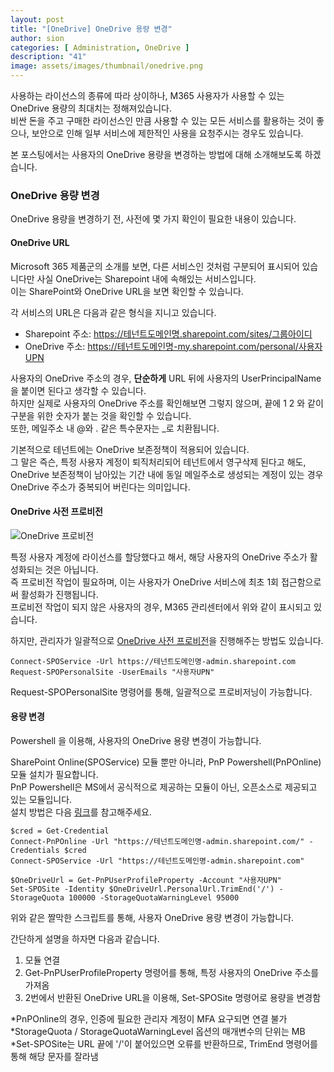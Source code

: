 ```yaml
---
layout: post
title: "[OneDrive] OneDrive 용량 변경"
author: sion
categories: [ Administration, OneDrive ]
description: "41"
image: assets/images/thumbnail/onedrive.png
---
```


사용하는 라이선스의 종류에 따라 상이하나, M365 사용자가 사용할 수 있는 OneDrive 용량의 최대치는 정해져있습니다.  
비싼 돈을 주고 구매한 라이선스인 만큼 사용할 수 있는 모든 서비스를 활용하는 것이 좋으나, 보안으로 인해 일부 서비스에 제한적인 사용을 요청주시는 경우도 있습니다.  

본 포스팅에서는 사용자의 OneDrive 용량을 변경하는 방법에 대해 소개해보도록 하겠습니다.  


### OneDrive 용량 변경

OneDrive 용량을 변경하기 전, 사전에 몇 가지 확인이 필요한 내용이 있습니다.  


#### OneDrive URL

Microsoft 365 제품군의 소개를 보면, 다른 서비스인 것처럼 구분되어 표시되어 있습니다만 사실 OneDrive는 Sharepoint 내에 속해있는 서비스입니다.  
이는 SharePoint와 OneDrive URL을 보면 확인할 수 있습니다.  

각 서비스의 URL은 다음과 같은 형식을 지니고 있습니다.  
- Sharepoint 주소: https://테넌트도메인명.sharepoint.com/sites/그룹아이디
- OneDrive 주소: https://테넌트도메인명-my.sharepoint.com/personal/사용자UPN

사용자의 OneDrive 주소의 경우, __단순하게__ URL 뒤에 사용자의 UserPrincipalName 을 붙이면 된다고 생각할 수 있습니다.  
하지만 실제로 사용자의 OneDrive 주소를 확인해보면 그렇지 않으며, 끝에 1 2 와 같이 구분을 위한 숫자가 붙는 것을 확인할 수 있습니다.  
또한, 메일주소 내 @와 . 같은 특수문자는 _로 치환됩니다.  

기본적으로 테넌트에는 OneDrive 보존정책이 적용되어 있습니다.  
그 말은 즉슨, 특정 사용자 계정이 퇴직처리되어 테넌트에서 영구삭제 된다고 해도, OneDrive 보존정책이 남아있는 기간 내에 동일 메일주소로 생성되는 계정이 있는 경우 OneDrive 주소가 중복되어 버린다는 의미입니다.  


#### OneDrive 사전 프로비전

<img src="{{site.baseurl}}/assets/images/41/1.PNG" title="OneDrive 프로비전">

특정 사용자 계정에 라이선스를 할당했다고 해서, 해당 사용자의 OneDrive 주소가 활성화되는 것은 아닙니다.  
즉 프로비전 작업이 필요하며, 이는 사용자가 OneDrive 서비스에 최초 1회 접근함으로써 활성화가 진행됩니다.  
프로비전 작업이 되지 않은 사용자의 경우, M365 관리센터에서 위와 같이 표시되고 있습니다.  

하지만, 관리자가 일괄적으로 [OneDrive 사전 프로비전][1]을 진행해주는 방법도 있습니다.  

```
Connect-SPOService -Url https://테넌트도메인명-admin.sharepoint.com
Request-SPOPersonalSite -UserEmails "사용자UPN"
```
Request-SPOPersonalSite 명령어를 통해, 일괄적으로 프로비저닝이 가능합니다.


#### 용량 변경

Powershell 을 이용해, 사용자의 OneDrive 용량 변경이 가능합니다.  

SharePoint Online(SPOService) 모듈 뿐만 아니라, PnP Powershell(PnPOnline) 모듈 설치가 필요합니다.  
PnP Powershell은 MS에서 공식적으로 제공하는 모듈이 아닌, 오픈소스로 제공되고 있는 모듈입니다.  
설치 방법은 다음 [링크][2]를 참고해주세요.

```
$cred = Get-Credential
Connect-PnPOnline -Url "https://테넌트도메인명-admin.sharepoint.com/" -Credentials $cred
Connect-SPOService -Url "https://테넌트도메인명-admin.sharepoint.com"

$OneDriveUrl = Get-PnPUserProfileProperty -Account "사용자UPN"
Set-SPOSite -Identity $OneDriveUrl.PersonalUrl.TrimEnd('/') -StorageQuota 100000 -StorageQuotaWarningLevel 95000
```
위와 같은 짤막한 스크립트를 통해, 사용자 OneDrive 용량 변경이 가능합니다.  

간단하게 설명을 하자면 다음과 같습니다.  
1. 모듈 연결  
2. Get-PnPUserProfileProperty 명령어를 통해, 특정 사용자의 OneDrive 주소를 가져옴  
3. 2번에서 반환된 OneDrive URL을 이용해, Set-SPOSite 명령어로 용량을 변경함  

*PnPOnline의 경우, 인증에 필요한 관리자 계정이 MFA 요구되면 연결 불가  
*StorageQuota / StorageQuotaWarningLevel 옵션의 매개변수의 단위는 MB  
*Set-SPOSite는 URL 끝에 '/'이 붙어있으면 오류를 반환하므로, TrimEnd 명령어를 통해 해당 문자를 잘라냄  

[1]: https://learn.microsoft.com/en-us/sharepoint/pre-provision-accounts
[2]: https://pnp.github.io/powershell/articles/installation.html